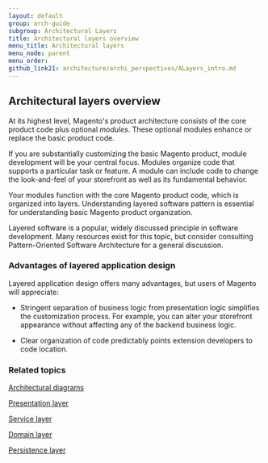```yaml
---
layout: default
group: arch-guide
subgroup: Architectural Layers
title: Architectural layers overview
menu_title: Architectural layers
menu_node: parent
menu_order: 
github_link21: architecture/archi_perspectives/ALayers_intro.md
---
```



<h2>Architectural layers overview</h2>

At its highest level, Magento's product architecture consists of the core product code plus optional <i>modules</i>. These optional modules enhance or replace the basic product code. 

If you are substantially customizing the basic Magento product, module development will be your central focus. Modules organize code that supports a particular task or feature. A module can include code to change the look-and-feel of your storefront as well as its fundamental behavior. 

Your modules function with the core Magento product code, which is organized into layers. Understanding layered software pattern is essential for understanding basic Magento product organization. 

Layered software is a popular, widely discussed principle in software development. Many resources exist for this topic, but consider consulting Pattern-Oriented Software Architecture for a general discussion. 


<h3>Advantages of layered application design</h3>
Layered application design offers many advantages, but users of Magento will appreciate: 

* Stringent separation of business logic from presentation logic simplifies the customization process. For example, you can alter your storefront appearance without affecting any of the backend business logic. 

* Clear organization of code predictably points extension developers to code location. 



<h3>Related topics</h3>

<a href="{{ site.gdeurl21 }}architecture/archi_perspectives/arch_diagrams.html">Architectural diagrams</a>


<a href="{{ site.gdeurl21 }}architecture/archi_perspectives/present_layer.html">Presentation layer</a>

<a href="{{ site.gdeurl21 }}architecture/archi_perspectives/service_layer.html">Service layer</a>


<a href="{{ site.gdeurl21 }}architecture/archi_perspectives/domain_layer.html">Domain layer</a>

<a href="{{ site.gdeurl21 }}architecture/archi_perspectives/persist_layer.html">Persistence layer</a>


